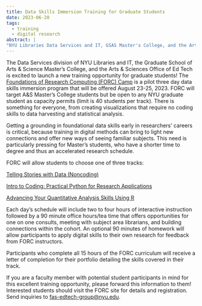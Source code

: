 ```yaml
---
title: Data Skills Immersion Training for Graduate Students
date: 2023-06-20
tags:
  - training
  - digital research
abstract: |
"NYU Libraries Data Services and IT, GSAS Master's College, and the Arts&Sciences Office of Ed Tech will launch The Foundations of Research Computing (FORC) Camp in August 2023."
---  
```


The Data Services division of NYU Libraries and IT, the Graduate School of Arts & Science Master’s College, and the Arts & Sciences Office of Ed Tech is excited to launch a new training opportunity for graduate students! The [Foundations of Research Computing (FORC) Camp](https://sites.google.com/nyu.edu/forc-camp/home) is a pilot three day data skills immersion program that will be offered August 23-25, 2023. FORC will target A&S Master’s College students but be open to any NYU graduate student as capacity permits (limit is 40 students per track). There is something for everyone, from creating visualizations that require no coding skills to data harvesting and statistical analysis.

Getting a grounding in foundational data skills early in researchers’ careers is critical, because training in digital methods can bring to light new connections and offer new ways of seeing familiar subjects. This need is particularly pressing for Master’s students, who have a shorter time to degree and thus an accelerated research schedule. 

FORC will allow students to choose one of three tracks: 

[Telling Stories with Data (Noncoding)](https://sites.google.com/nyu.edu/forc-camp/home#h.b6mil9dg85ip)

[Intro to Coding: Practical Python for Research Applications](https://sites.google.com/nyu.edu/forc-camp/home#h.dmd7uxth9lpc)

[Advancing Your Quantitative Analysis Skills Using R](https://sites.google.com/nyu.edu/forc-camp/home#h.5g0o797kjad1)

Each day’s schedule will include two to four hours of interactive instruction followed by a 90 minute office hours/tea time that offers opportunities for one on one consults, meeting with subject area librarians, and building connections within the cohort. An optional 90 minutes of homework will allow participants to apply digital skills to their own research for feedback from FORC instructors.

Participants who complete all 15 hours of the FORC curriculum will receive a letter of completion for their portfolio detailing the skills covered in their track.

If you are a faculty member with potential student participants in mind for this excellent training opportunity, please forward this information to them! Interested students should visit the FORC site for details and registration. Send inquiries to [fas-edtech-group@nyu.edu](mailto:fas-edtech-group@nyu.edu).
